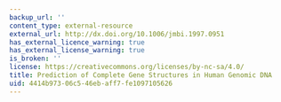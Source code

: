 ```yaml
---
backup_url: ''
content_type: external-resource
external_url: http://dx.doi.org/10.1006/jmbi.1997.0951
has_external_licence_warning: true
has_external_license_warning: true
is_broken: ''
license: https://creativecommons.org/licenses/by-nc-sa/4.0/
title: Prediction of Complete Gene Structures in Human Genomic DNA
uid: 4414b973-06c5-46eb-aff7-fe1097105626
---
```

